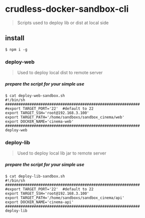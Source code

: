 # crudless-docker-sandbox-cli

> Scripts used to deploy lib or dist at local side

## install

```shell
$ npm i -g 
```

### deploy-web
> Used to deploy local dist to remote server

##### prepare the script for your simple use
```shell
$ cat deploy-web-sandbox.sh
#!/bin/sh
#############################################################
#export TARGET_PORT='22'  #default to 22
export TARGET_SSH='root@192.168.3.100'
export TARGET_PATH='/home/sandboxs/sandbox_cinema/web'
export DOCKER_NAME='cinema-web'
#############################################################
deploy-web
```

### deploy-lib
> Used to deploy local lib jar to remote server

##### prepare the script for your simple use

```shell
$ cat deploy-lib-sandbox.sh
#!/bin/sh
#############################################################
#export TARGET_PORT='22'  #default to 22
export TARGET_SSH='root@192.168.3.100'
export TARGET_PATH='/home/sandboxs/sandbox_cinema/api'
export DOCKER_NAME='cinema-api'
#############################################################
deploy-lib
```

